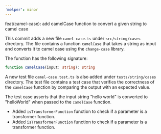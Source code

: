 ```yaml
---
'melper': minor
---
```


feat(camel-case): add camelCase function to convert a given string to camel case

This commit adds a new file `camel-case.ts` under `src/string/cases` directory. The file contains a function `camelCase` that takes a string as input and converts it to camel case using the `change-case` library.

The function has the following signature:

```typescript
function camelCase(input: string): string
```

A new test file `camel-case.test.ts` is also added under `tests/string/cases` directory. The test file contains a test case that verifies the correctness of the `camelCase` function by comparing the output with an expected value.

The test case asserts that the input string "hello world" is converted to "helloWorld" when passed to the `camelCase` function.

- Added `isTransformerFunction` function to check if a parameter is a transformer function.
- Added `isTransformerFunction` function to check if a parameter is a transformer function.
